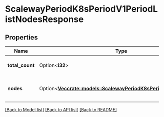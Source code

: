 # ScalewayPeriodK8sPeriodV1PeriodListNodesResponse

## Properties

Name | Type | Description | Notes
------------ | ------------- | ------------- | -------------
**total_count** | Option<**i32**> | The total number of nodes | [optional]
**nodes** | Option<[**Vec<crate::models::ScalewayPeriodK8sPeriodV1PeriodNode>**](scaleway.k8s.v1.Node.md)> | The paginated returned nodes | [optional]

[[Back to Model list]](../README.md#documentation-for-models) [[Back to API list]](../README.md#documentation-for-api-endpoints) [[Back to README]](../README.md)


